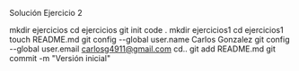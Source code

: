 Solución Ejercicio 2

mkdir ejercicios
cd ejercicios
git init
code .
mkdir ejercicios1
cd ejercicios1
touch README.md
git config --global user.name Carlos Gonzalez
git config --global user.email carlosg4911@gmail.com
cd..
git add README.md
git commit -m "Versión inicial"
